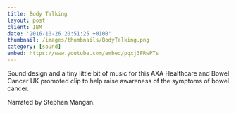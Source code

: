 ```yaml
---
title: Body Talking
layout: post
client: IBM
date: '2016-10-26 20:51:25 +0100'
thumbnail: /images/thumbnails/BodyTalking.png
category: [sound]
embed: https://www.youtube.com/embed/pqxj3FRwPTs
---
```


Sound design and a tiny little bit of music for this AXA Healthcare and Bowel Cancer UK promoted clip to help raise awareness of the symptoms of bowel cancer.

Narrated by Stephen Mangan.

